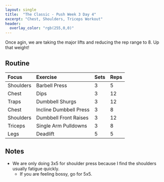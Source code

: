 ```yaml
---
layout: single
title:  "The Classic - Push Week 3 Day 4"
excerpt: "Chest, Shoulders, Triceps Workout"
header:
  overlay_color: "rgb(255,0,0)"
---
```

Once agin, we are taking the major lifts and reducing the rep range to 8. Up that weight!

## Routine

| Focus | Exercise | Sets | Reps |
|:-|:-|:-|:-|
|Shoulders|Barbell Press|3|5|
|Chest|Dips|3|12|
|Traps|Dumbbell Shurgs|3|12|
|Chest|Incline Dumbbell Press|3|8|
|Shoulders|Dumbbell Front Raises|3|12|
|Triceps|Single Arm Pulldowns|3|8|
|Legs|Deadlift|5|5|

## Notes

- We are only doing 3x5 for shoulder press because I find the shoulders usually fatigue quickly.
  - If you are feeling bossy, go for 5x5.
